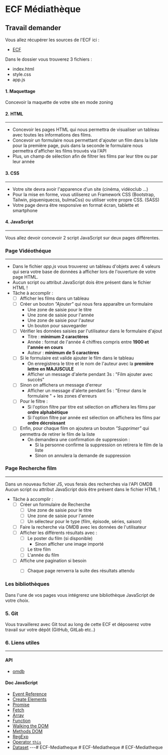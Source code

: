 # ECF Médiathèque

## Travail demander

Vous allez récupérer les sources de l'ECF ici :
- [ECF](https://github.com/VivierCyril/ECF.git)

Dans le dossier vous trouverez 3 fichiers :
- index.html
- style.css
- app.js

#### 1. Maquettage

Concevoir la maquette de votre site en mode zoning

#### 2. HTML
---

- Concevoir les pages HTML qui nous permettra de visualiser un tableau avec toutes les informations des films.
- Concevoir un formulaire nous permettant d'ajouter un film dans la liste pour la première page, puis dans la seconde le formulaire nous permettra d'afficher les films trouvés via l'API
- Plus, un champ de sélection afin de filtrer les films par leur titre ou par leur année


#### 3. CSS
---

- Votre site devra avoir l'apparence d'un site (cinéma, vidéoclub ...)
- Pour la mise en forme, vous utiliserez un Framework CSS (Bootstrap, Tailwin, piqueniquecss, bulmaCss)  ou utiliser votre propre CSS. (SASS)
- Votre page devra être responsive en format écran, tablette et smartphone


#### 4. JavaScript
---

Vous allez devoir concevoir 2 script JavaScript sur deux pages différentes. 


### Page Vidéothéque
---

- Dans le fichier *app.js* vous trouverez un tableau d'objets avec 4 valeurs qui sera votre base de données à afficher lors de l'ouverture de votre page HTML.
- Aucun script ou attribut JavaScript dois être présent dans le fichier HTML !
- Tâche à accomplir :
    - [ ] Afficher les films dans un tableau
    - [ ] Créer un bouton *"Ajouter"* qui nous fera apparaître un formulaire
        - Une zone de saisie pour le titre
        - Une zone de saisie pour l'année
        - Une zone de saisie pour l'auteur
        - Un bouton pour sauvegarder
    - [ ] Vérifier les données saisies par l'utilisateur dans le formulaire d'ajout
        - Titre : **minimum 2 caractères**
        - Année : format de l'année 4 chiffres compris entre **1900 et l'année en cours**
        - Auteur : **minimum de 5 caractères**
    - [ ] Si le formulaire est valide ajouter le film dans le tableau
        - On enregistrera le titre et le nom de l'auteur avec la **première lettre en MAJUSCULE**
        - Afficher un message d'alerte pendant 3s : "Film ajouter avec succès"
    - [ ] Sinon on affichera un message d'erreur
        - Afficher un message d'alerte pendant 5s : "Erreur dans le formulaire " + les zones d'erreurs
    - [ ] Pour le filtre :
        - Si l'option filtre par titre est sélection on affichera les films par **ordre alphabétique**
        - Si l'option filtre par année est sélection on affichera les films par **ordre  décroissant**
    - [ ] Enfin, pour chaque film on ajoutera un bouton *"Supprimer"* qui permettra de retirer le film de la liste
        - On demandera une confirmation de suppression :
            - Si la personne confirme la suppression on retirera le film de la liste
            - Sinon on annulera la demande de suppression


### Page Recherche film
---
Dans un nouveau fichier JS, vous ferais des recherches via l'API OMDB 
Aucun script ou attribut JavaScript dois être présent dans le fichier HTML !

- Tâche à accomplir :
  - [ ] Créer un formulaire de Recherche
    - [ ] Une zone de saisie pour le titre
    - [ ] Une zone de saisie pour l'année
    - [ ] Un sélecteur pour le type (film, épisode, séries, saison)
  - [ ] Faire la recherche via OMDB avec les données de l'utilisateur 
  - [ ] Afficher les différents résultats avec :
    - [ ] Le poster du film (si disponible)
      - Sinon afficher une image importé
    - [ ] Le titre film
    - [ ] L'année du film
  - [ ] Affiche une pagination si besoin
    - [ ] Chaque page renverra la suite des résultats attendu 


### Les bibliothèques

Dans l'une de vos pages vous intégrerez une bibliothèque JavaScript de votre choix. 

### 5. Git

Vous travaillerez avec Git tout au long de cette ECF et déposerez votre travail sur votre dépôt (GitHub, GitLab etc..)

### 6. Liens utiles
---
#### API 
- [omdb](https://www.omdbapi.com/)

#### Doc JavaScript
- [Event Reference](https://developer.mozilla.org/en-US/docs/Web/Events)
- [Create Elements](https://developer.mozilla.org/en-US/docs/Web/API/Document/createElement)
- [Promise](https://developer.mozilla.org/en-US/docs/Web/JavaScript/Reference/Global_Objects/Promise)
- [Fetch](https://developer.mozilla.org/en-US/docs/Web/API/fetch)
- [Array](https://developer.mozilla.org/en-US/docs/Web/JavaScript/Reference/Global_Objects/Array)
- [Function](https://developer.mozilla.org/en-US/docs/Glossary/Function)
- [Walking the DOM](https://javascript.info/dom-navigation)
- [Methods DOM](https://developer.mozilla.org/en-US/docs/Web/API/Document/createElement#See_also)
- [RegExp](https://developer.mozilla.org/en-US/docs/Web/JavaScript/Reference/Global_Objects/RegExp)
- [Operator `this`](https://developer.mozilla.org/en-US/docs/Web/JavaScript/Reference/Operators/this)
- [Dataset](https://developer.mozilla.org/en-US/docs/Web/HTML/Global_attributes/data-*)
---#   E C F - M e d i a t h e q u e  
 #   E C F - M e d i a t h e q u e  
 #   E C F - M e d i a t h e q u e  
 